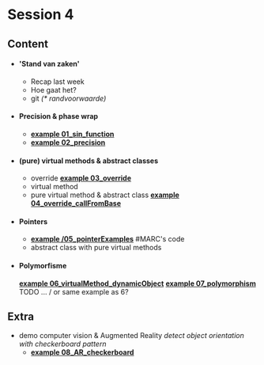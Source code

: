 
# Session 4

## Content

* #### 'Stand van zaken'
  * Recap last week
  * Hoe gaat het?
  * git _(* randvoorwaarde)_

* #### Precision & phase wrap
  * <u>**example 01_sin_function**</u>
  * <u>**example 02_precision**</u>

* #### (pure) virtual methods & abstract classes
  * override
  <u>**example 03_override**</u>
  * virtual method
  * pure virtual method & abstract class
  <u>**example 04_override_callFromBase**</u>

* #### Pointers
  * <u>**example /05_pointerExamples**</u> #MARC's code
  * abstract class with pure virtual methods

* #### Polymorfisme
  <u>**example 06_virtualMethod_dynamicObject**</u>
  <u>**example 07_polymorphism**</u> TODO ... / or same example as 6?

## Extra
* demo computer vision & Augmented Reality
  _detect object orientation with checkerboard pattern_
  * <u>**example 08_AR_checkerboard**</u>
